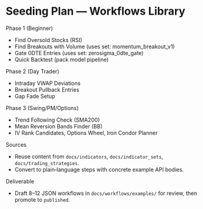 # Seeding Plan — Workflows Library

Phase 1 (Beginner)
- Find Oversold Stocks (RSI)
- Find Breakouts with Volume (uses set: momentum_breakout_v1)
- Gate 0DTE Entries (uses set: zerosigma_0dte_gate)
- Quick Backtest (pack model pipeline)

Phase 2 (Day Trader)
- Intraday VWAP Deviations
- Breakout Pullback Entries
- Gap Fade Setup

Phase 3 (Swing/PM/Options)
- Trend Following Check (SMA200)
- Mean Reversion Bands Finder (BB)
- IV Rank Candidates, Options Wheel, Iron Condor Planner

Sources
- Reuse content from `docs/indicators`, `docs/indicator_sets`, `docs/trading_strategies`.
- Convert to plain‑language steps with concrete example API bodies.

Deliverable
- Draft 8–12 JSON workflows in `docs/workflows/examples/` for review, then promote to `published`.

